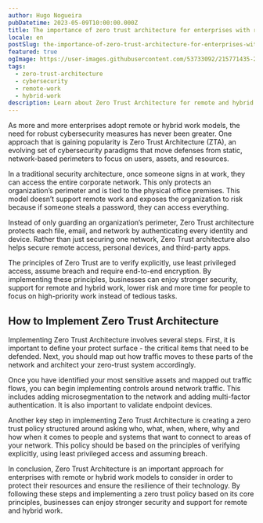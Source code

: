 ```yaml
---
author: Hugo Nogueira
pubDatetime: 2023-05-09T10:00:00.000Z
title: The importance of zero trust architecture for enterprises with remote or hybrid work models
locale: en
postSlug: the-importance-of-zero-trust-architecture-for-enterprises-with-remote-or-hybrid-work-models
featured: true
ogImage: https://user-images.githubusercontent.com/53733092/215771435-25408246-2309-4f8b-a781-1f3d93bdf0ec.png
tags:
  - zero-trust-architecture
  - cybersecurity
  - remote-work
  - hybrid-work
description: Learn about Zero Trust Architecture for remote and hybrid work. This approach to cybersecurity provides stronger security and lower risk for businesses.
---
```


As more and more enterprises adopt remote or hybrid work models, the need for robust cybersecurity measures has never been greater. One approach that is gaining popularity is Zero Trust Architecture (ZTA), an evolving set of cybersecurity paradigms that move defenses from static, network-based perimeters to focus on users, assets, and resources.

In a traditional security architecture, once someone signs in at work, they can access the entire corporate network. This only protects an organization’s perimeter and is tied to the physical office premises. This model doesn’t support remote work and exposes the organization to risk because if someone steals a password, they can access everything.

Instead of only guarding an organization’s perimeter, Zero Trust architecture protects each file, email, and network by authenticating every identity and device. Rather than just securing one network, Zero Trust architecture also helps secure remote access, personal devices, and third-party apps.

The principles of Zero Trust are to verify explicitly, use least privileged access, assume breach and require end-to-end encryption. By implementing these principles, businesses can enjoy stronger security, support for remote and hybrid work, lower risk and more time for people to focus on high-priority work instead of tedious tasks.

## How to Implement Zero Trust Architecture

Implementing Zero Trust Architecture involves several steps. First, it is important to define your protect surface - the critical items that need to be defended. Next, you should map out how traffic moves to these parts of the network and architect your zero-trust system accordingly.

Once you have identified your most sensitive assets and mapped out traffic flows, you can begin implementing controls around network traffic. This includes adding microsegmentation to the network and adding multi-factor authentication. It is also important to validate endpoint devices.

Another key step in implementing Zero Trust Architecture is creating a zero trust policy structured around asking who, what, when, where, why and how when it comes to people and systems that want to connect to areas of your network. This policy should be based on the principles of verifying explicitly, using least privileged access and assuming breach.

In conclusion, Zero Trust Architecture is an important approach for enterprises with remote or hybrid work models to consider in order to protect their resources and ensure the resilience of their technology. By following these steps and implementing a zero trust policy based on its core principles, businesses can enjoy stronger security and support for remote and hybrid work.
